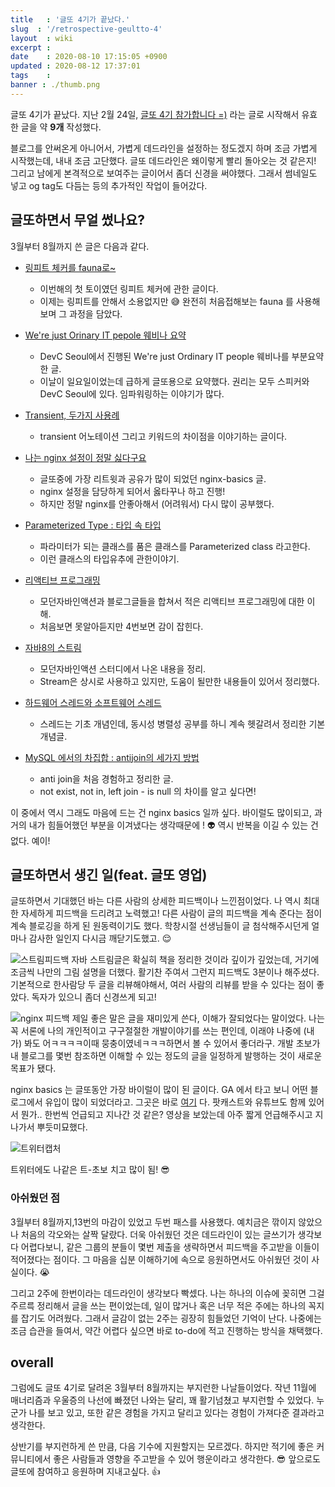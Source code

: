 ```yaml
---
title   : '글또 4기가 끝났다.'
slug  : '/retrospective-geultto-4'
layout  : wiki 
excerpt : 
date    : 2020-08-10 17:15:05 +0900
updated : 2020-08-12 17:37:01
tags    : 
banner : ./thumb.png
---
```


글또 4기가 끝났다. 지난 2월 24일, [글또 4기 참가합니다 =)](https://juneyr.dev/geultto-4) 라는 글로 시작해서 유효한 글을 약 **9개** 작성했다.

블로그를 안써온게 아니어서, 가볍게 데드라인을 설정하는 정도겠지 하며 조금 가볍게 시작했는데, 내내 조금 고단했다. 글또 데드라인은 왜이렇게 빨리 돌아오는 것 같은지! 그리고 남에게 본격적으로 보여주는 글이어서 좀더 신경을 써야했다. 그래서 썸네일도 넣고 og tag도 다듬는 등의 추가적인 작업이 들어갔다. 

## 글또하면서 무얼 썼나요?
3월부터 8월까지 쓴 글은 다음과 같다. 

- [링피트 체커를 fauna로~](https://juneyr.dev/ringfit-checker)
   - 이번해의 첫 토이였던 링피트 체커에 관한 글이다. 
   - 이제는 링피트를 안해서 소용없지만 😅 완전히 처음접해보는 fauna 를 사용해보며 그 과정을 담았다. 
     
- [We're just Orinary IT pepole 웨비나 요약](https://juneyr.dev/devc-seoul-2020) 
  - DevC Seoul에서 진행된 We're just Ordinary IT people 웨비나를 부분요약한 글. 
  - 이날이 일요일이었는데 급하게 글또용으로 요약했다. 권리는 모두 스피커와 DevC Seoul에 있다. 임파워링하는 이야기가 많다. 

- [Transient, 두가지 사용례](https://juneyr.dev/transient/) 
  - transient 어노테이션 그리고 키워드의 차이점을 이야기하는 글이다. 
    
- [나는 nginx 설정이 정말 싫다구요](https://juneyr.dev/nginx-basics) 
  - 글또중에 가장 리트윗과 공유가 많이 되었던 nginx-basics 글. 
  - nginx 설정을 담당하게 되어서 옳타꾸나 하고 진행!
  - 하지만 정말 nginx를 안좋아해서 (어려워서) 다시 많이 공부했다. 
    
- [Parameterized Type : 타입 속 타입](https://juneyr.dev/parameterized-type/) 
   - 파라미터가 되는 클래스를 품은 클래스를 Parameterized class 라고한다. 
   - 이런 클래스의 타입유추에 관한이야기.

- [리액티브 프로그래밍](https://juneyr.dev/reactive-programming/) 
   - 모던자바인액션과 블로그글들을 합쳐서 적은 리액티브 프로그래밍에 대한 이해. 
   - 처음보면 못알아듣지만 4번보면 감이 잡힌다. 
   
- [자바8의 스트림](https://juneyr.dev/modern-java-2/)
  - 모던자바인액션 스터디에서 나온 내용을 정리. 
  - Stream은 상시로 사용하고 있지만, 도움이 될만한 내용들이 있어서 정리했다.

- [하드웨어 스레드와 소프트웨어 스레드](https://juneyr.dev/thread) 
  - 스레드는 기초 개념인데, 동시성 병렬성 공부를 하니 계속 헷갈려서 정리한 기본 개념글. 
    
- [MySQL 에서의 차집합 : antijoin의 세가지 방법](https://juneyr.dev/anti-join) 
  - anti join을 처음 경험하고 정리한 글. 
  - not exist, not in, left join - is null 의 차이를 알고 싶다면! 
    
이 중에서 역시 그래도 마음에 드는 건 nginx basics 일까 싶다. 바이럴도 많이되고, 과거의 내가 힘들어했던 부분을 이겨냈다는 생각때문에 ! 👽 역시 반복을 이길 수 있는 건 없다. 예이! 

## 글또하면서 생긴 일(feat. 글또 영업) 

글또하면서 기대했던 바는 다른 사람의 상세한 피드백이나 느낀점이었다. 나 역시 최대한 자세하게 피드백을 드리려고 노력했고! 다른 사람이 글의 피드백을 계속 준다는 점이 계속 블로깅을 하게 된 원동력이기도 했다. 학창시절 선생님들이 글 첨삭해주시던게 얼마나 감사한 일인지 다시금 깨닫기도했고. 😌 

![스트림피드백](./scrn.png)
자바 스트림글은 확실히 책을 정리한 것이라 깊이가 깊었는데, 거기에 조금씩 나만의 그림 설명을 더했다. 활기찬 주여서 그런지 피드백도 3분이나 해주셨다. 기본적으로 한사람당 두 글을 리뷰해야해서, 여러 사람의 리뷰를 받을 수 있다는 점이 좋았다. 독자가 있으니 좀더 신경쓰게 되고! 

![nginx 피드백](./scrn1.png)
제일 좋은 말은 글을 재미있게 쓴다, 이해가 잘되었다는 말이었다. 나는 꼭 서론에 나의 개인적이고 구구절절한 개발이야기를 쓰는 편인데, 이래야 나중에 (내가) 봐도 어ㅋㅋㅋㅋ이때 뭉충이였네ㅋㅋㅋ하면서 볼 수 있어서 좋더라구. 개발 초보가 내 블로그를 몇번 참조하면 이해할 수 있는 정도의 글을 일정하게 발행하는 것이 새로운 목표가 됐다. 

nginx basics 는 글또동안 가장 바이럴이 많이 된 글이다. GA 에서 타고 보니 어떤 블로그에서 유입이 많이 되었더라고. 그곳은 바로 [여기](https://jhrogue.blogspot.com/2020/06/b-2020-5-30.html) 다. 팟캐스트와 유튜브도 함께 있어서 뭔가.. 한번씩 언급되고 지나간 것 같은? 영상을 보았는데 아주 짧게 언급해주시고 지나가서 뿌듯미묘했다.

![트위터캡처](./twit.jpg)

트위터에도 나같은 트-초보 치고 많이 됨! 😎

### 아쉬웠던 점 

3월부터 8월까지,13번의 마감이 있었고 두번 패스를 사용했다. 예치금은 깎이지 않았으나 처음의 각오와는 살짝 달랐다. 더욱 아쉬웠던 것은 데드라인이 있는 글쓰기가 생각보다 어렵다보니, 같은 그룹의 분들이 몇번 제출을 생략하면서 피드백을 주고받을 이들이 적어졌다는 점이다. 그 마음을 십분 이해하기에 속으로 응원하면서도 아쉬웠던 것이 사실이다. 😭  

그리고 2주에 한번이라는 데드라인이 생각보다 빡셌다. 나는 하나의 이슈에 꽂히면 그걸 주르륵 정리해서 글을 쓰는 편이었는데, 일이 많거나 혹은 너무 적은 주에는 하나의 꼭지를 잡기도 어려웠다. 그래서 글감이 없는 2주는 굉장히 힘들었던 기억이 난다. 나중에는 조금 습관을 들여서, 약간 어렵다 싶으면 바로 to-do에 적고 진행하는 방식을 채택했다. 

## overall 

그럼에도 글또 4기로 달려온 3월부터 8월까지는 부지런한 나날들이었다. 작년 11월에 매너리즘과 우울증의 나선에 빠졌던 나와는 달리, 꽤 활기넘쳤고 부지런할 수 있었다. 누군가 나를 보고 있고, 또한 같은 경험을 가지고 달리고 있다는 경험이 가져다준 결과라고 생각한다. 

상반기를 부지런하게 쓴 만큼, 다음 기수에 지원할지는 모르겠다. 하지만 적기에 좋은 커뮤니티에서 좋은 사람들과 영향을 주고받을 수 있어 행운이라고 생각한다. 😎 앞으로도 글또에 참여하고 응원하며 지내고싶다. 👍

